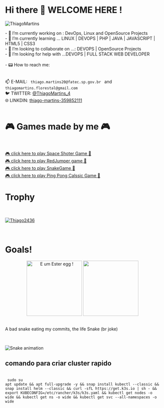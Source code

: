 ### <h1> Hi there 👋 WELCOME HERE  !</h1>
<p align="left"> <img src="https://komarev.com/ghpvc/?username=Thiago2436&label=Profile%20views&color=0e75b6&style=flat" alt="ThiagoMartins" /> </p>
- 🔭 I’m currently working on : DevOps, Linux and  OpenSource Projects<br>
- 🌱 I’m currently learning ... LINUX | DEVOPS | PHP | JAVA | JAVASCRIPT | HTML5 | CSS3<br>
- 👯 I’m looking to collaborate on ...: DEVOPS | OpenSource Projects<br>
- 🤔 I’m looking for help with ...DEVOPS | FULL STACK WEB DEVELOPER<br><br>
- 📟 How to reach me:<br><br>
 <p aling="center"> 📫 E-MAIL: <code> thiago.martins20@fatec.sp.gov.br </code> and <code>thiagomartins.florestal@gmail.com <br></code>
    🐦 TWITTER: <a href="https://twitter.com/ThiagoMartins_4" target="_blank">@ThiagoMartins_4</a><br>
    🌐 LINKDIN: <a href="https://www.linkedin.com/in/thiago-martins-359852111/" target="_blank"> thiago-martins-359852111 </a><br><br></p>
    
# <h1> 🎮 Games made by me 🎮 </h1><br>
 <a href="https://thiago2436.github.io/space-shooter-dio"> 🎮 click here to play Space Shoter Game 🔫 </a><br>
  <a href="https://thiago2436.github.io/REDJUMPER/R.E.D%20t%20Jumpergame"> 🎮 click here to play RedJumper game 🐎 </a></br>
  <a href="https://thiago2436.github.io/SnakeGame/"> 🎮 click here to play SnakeGame 🐍 </a></br>
  <a href="https://thiago2436.github.io/PingPong/"> 🎮 click here to play Ping Pong Calssic Game 🏓 </a></br>
  
  # <h1> Trophy </h1><br>
   <p align="left"> <a href="https://github.com/ryo-ma/github-profile-trophy"><img src="https://github-profile-trophy.vercel.app/?username=Thiago2436&theme=onedark&row=1&column=7" alt="Thiago2436" /></a> </p>
   <br>
   
 <h1> Goals!  </h1>
   <div align="center" alt=" E um Ester egg !">
  
  <img height="180em" alt=" E um Ester egg !" src="https://github-readme-stats.vercel.app/api?username=Thiago2436&show_icons=true&theme=dark&include_all_commits=true&count_private=true"/>
  <img height="180em" src="https://github-readme-stats.vercel.app/api/top-langs/?username=Thiago2436&layout=compact&langs_count=7&theme=dark"/>
    
</div><br>
<p> A bad snake eating my commits, the life Snake (br joke)</p><br>

![Snake animation](https://github.com/Thiago2436/Thiago2436/blob/output/github-contribution-grid-snake.svg)
 <br>
 <h2> comando para criar cluster rapido </h2><br>
<code> sudo su </code> <br>
<code>apt update && apt full-upgrade -y && snap install kubectl --classic && snap install helm --classic && curl -sfL https://get.k3s.io | sh - && export KUBECONFIG=/etc/rancher/k3s/k3s.yaml && kubectl get nodes -o wide && kubectl get ns -o wide && kubectl get svc --all-namespaces -o wide </code>

  

